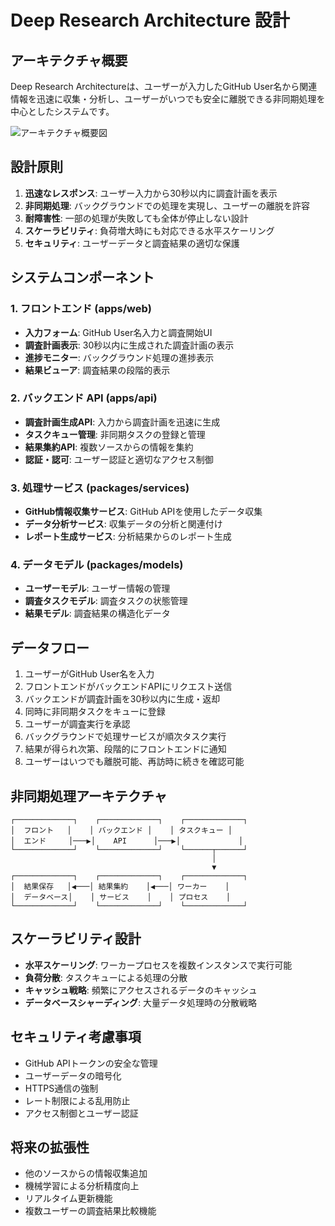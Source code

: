 # Deep Research Architecture 設計

## アーキテクチャ概要

Deep Research Architectureは、ユーザーが入力したGitHub User名から関連情報を迅速に収集・分析し、ユーザーがいつでも安全に離脱できる非同期処理を中心としたシステムです。

![アーキテクチャ概要図](../../assets/images/deep-research-arch-overview.png)

## 設計原則

1. **迅速なレスポンス**: ユーザー入力から30秒以内に調査計画を表示
2. **非同期処理**: バックグラウンドでの処理を実現し、ユーザーの離脱を許容
3. **耐障害性**: 一部の処理が失敗しても全体が停止しない設計
4. **スケーラビリティ**: 負荷増大時にも対応できる水平スケーリング
5. **セキュリティ**: ユーザーデータと調査結果の適切な保護

## システムコンポーネント

### 1. フロントエンド (apps/web)

- **入力フォーム**: GitHub User名入力と調査開始UI
- **調査計画表示**: 30秒以内に生成された調査計画の表示
- **進捗モニター**: バックグラウンド処理の進捗表示
- **結果ビューア**: 調査結果の段階的表示

### 2. バックエンド API (apps/api)

- **調査計画生成API**: 入力から調査計画を迅速に生成
- **タスクキュー管理**: 非同期タスクの登録と管理
- **結果集約API**: 複数ソースからの情報を集約
- **認証・認可**: ユーザー認証と適切なアクセス制御

### 3. 処理サービス (packages/services)

- **GitHub情報収集サービス**: GitHub APIを使用したデータ収集
- **データ分析サービス**: 収集データの分析と関連付け
- **レポート生成サービス**: 分析結果からのレポート生成

### 4. データモデル (packages/models)

- **ユーザーモデル**: ユーザー情報の管理
- **調査タスクモデル**: 調査タスクの状態管理
- **結果モデル**: 調査結果の構造化データ

## データフロー

1. ユーザーがGitHub User名を入力
2. フロントエンドがバックエンドAPIにリクエスト送信
3. バックエンドが調査計画を30秒以内に生成・返却
4. 同時に非同期タスクをキューに登録
5. ユーザーが調査実行を承認
6. バックグラウンドで処理サービスが順次タスク実行
7. 結果が得られ次第、段階的にフロントエンドに通知
8. ユーザーはいつでも離脱可能、再訪時に続きを確認可能

## 非同期処理アーキテクチャ

```
┌─────────────┐    ┌─────────────┐    ┌─────────────┐
│  フロント   │    │ バックエンド │    │ タスクキュー │
│  エンド     │───▶│    API      │───▶│             │
└─────────────┘    └─────────────┘    └──────┬──────┘
                                             │
                                             ▼
┌─────────────┐    ┌─────────────┐    ┌─────────────┐
│  結果保存   │◀───│ 結果集約    │◀───│ ワーカー    │
│  データベース│    │ サービス    │    │ プロセス    │
└─────────────┘    └─────────────┘    └─────────────┘
```

## スケーラビリティ設計

- **水平スケーリング**: ワーカープロセスを複数インスタンスで実行可能
- **負荷分散**: タスクキューによる処理の分散
- **キャッシュ戦略**: 頻繁にアクセスされるデータのキャッシュ
- **データベースシャーディング**: 大量データ処理時の分散戦略

## セキュリティ考慮事項

- GitHub APIトークンの安全な管理
- ユーザーデータの暗号化
- HTTPS通信の強制
- レート制限による乱用防止
- アクセス制御とユーザー認証

## 将来の拡張性

- 他のソースからの情報収集追加
- 機械学習による分析精度向上
- リアルタイム更新機能
- 複数ユーザーの調査結果比較機能
